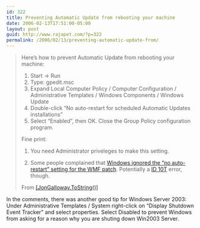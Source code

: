 ```yaml
---
id: 322
title: Preventing Automatic Update from rebooting your machine
date: 2006-02-13T17:51:00-05:00
layout: post
guid: http://www.rajapet.com/?p=322
permalink: /2006/02/13/preventing-automatic-update-from/
---
```

> Here&#8217;s how to prevent Automatic Update from rebooting your machine:
> 
> </p> 
> 
>   1. Start -> Run 
>   2. Type: gpedit.msc 
>   3. Expand Local Computer Policy / Computer Configuration / Administrative Templates / Windows Components / Windows Update 
>   4. Double-click &#8220;No auto-restart for scheduled Automatic Updates installations&#8221; 
>   5. Select &#8220;Enabled&#8221;, then OK. Close the Group Policy configuration  
>     program.
> 
> Fine print: 
> 
> </p> 
> 
>   1. You need Administrator priveleges to make this setting.
> 
> 
>   2. Some people complained that [Windows ignored the &#8220;no auto-restart&#8221; setting for the WMF patch](http://www.emailbattles.com/archive/battles/vuln_aacfhddccc_de/). Potentially a [ID 10T](http://en.wikipedia.org/wiki/Id10t) error, though. 
> 
> From [[JonGalloway.ToString()]](http://weblogs.asp.net/jgalloway/archive/2006/02/11/438009.aspx "[tip] Prevent Windows Automatic Updates from rebooting your computer")

In the comments, there was another good tip for Windows Server 2003: Under Administrative Templates / System right-click on &#8220;Display Shutdown Event Tracker&#8221; and select properties. Select Disabled to prevent Windows from asking for a reason why you are shuting down Win2003 Server.